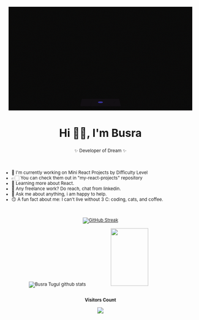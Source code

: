 <div align="center" width=480 height=270>

  ![Developer cat](./giphy.gif)

  # Hi 👋🏻, I'm Busra 
  <small>✨ Developer of Dream ✨


</div>
<br>

+ 💜  I'm currently working on Mini React Projects by Difficulty Level 
+  👉🏻  You can check them out in "my-react-projects" repository 
+  🌱  Learning more about React.
+  💼  Any freelance work? Do reach, chat from linkedin.
+  💬  Ask me about anything, i am happy to help.
+  🙃  A fun fact about me: I can't live without 3 C: coding, cats, and coffee.
  

 <br>
 
<!-- <p align="center"> <a href="https://www.w3.org/html/" target="_blank" rel="noreferrer"> <img src="https://raw.githubusercontent.com/devicons/devicon/master/icons/html5/html5-original-wordmark.svg" alt="html5" width="40" height="40"/> </a><a href="https://www.w3schools.com/css/" target="_blank" rel="noreferrer"> <img src="https://raw.githubusercontent.com/devicons/devicon/master/icons/css3/css3-original-wordmark.svg" alt="css3" width="40" height="40"/> </a>  <a href="https://developer.mozilla.org/en-US/docs/Web/JavaScript" target="_blank" rel="noreferrer"> <img src="https://raw.githubusercontent.com/devicons/devicon/master/icons/javascript/javascript-original.svg" alt="javascript" width="40" height="40"/> </a> <a href="https://reactjs.org/" target="_blank" rel="noreferrer"> <img src="https://raw.githubusercontent.com/devicons/devicon/master/icons/react/react-original-wordmark.svg" alt="react" width="40" height="40"/> </a> <a href="https://getbootstrap.com" target="_blank" rel="noreferrer"> <img src="https://raw.githubusercontent.com/devicons/devicon/master/icons/bootstrap/bootstrap-plain-wordmark.svg" alt="bootstrap" width="40" height="40"/> </a>  </p> -->



<div align="center">

[![GitHub Streak](https://github-readme-streak-stats.herokuapp.com?user=BusraTugul&theme=vision-friendly-dark)](https://git.io/streak-stats)


<div>  
  <img width="49%" height="150px" src="https://github-readme-stats.vercel.app/api?username=BusraTugul&show_icons=true&count_private=false&hide_border=true&title_color=9932CC&icon_color=9932CC&text_color=c9d1d9&bg_color=0d1117" alt="Busra Tugul github stats" /> 
  <img width="44%" height="150px" src="https://github-readme-stats.vercel.app/api/top-langs/?username=BusraTugul&layout=compact&hide_border=true&title_color=9932CC&text_color=EE82EE&bg_color=0d1117" />
  </div>
</div>


<div align="center">
<br><p align="centre"><b>Visitors Count</b></p>  
<p align="center"><img align="center" src="https://profile-counter.glitch.me/{BusraTugul}/count.svg" /></p> 
<br>
</div>



